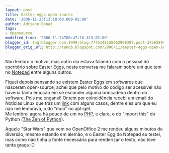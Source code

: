 ```yaml
---
layout: post
title: Easter eggs open-source
date: '2006-11-23T13:18:00.000-02:00'
author: Adriano Bonat
tags:
- opensource
modified_time: '2006-11-24T00:47:16.313-02:00'
blogger_id: tag:blogger.com,1999:blog-7775148158662908387.post-3756589427982757642
blogger_orig_url: http://tanob.blogspot.com/2006/11/easter-eggs-open-source.html
---
```


Não lembro o motivo, mas outro dia estava falando com o pessoal do escritório sobre Easter Eggs, nesta conversa me falaram sobre um que tem no [Notepad](http://www.eeggs.com/items/48349.html) entre alguns outros.  

Fiquei depois pensando se existem Easter Eggs em softwares que nasceram open-source, achei que pelo motivo do código ser acessível não haveria tanta emoção em se esconder alguma brincadeira dentro do software. Pois me enganei! Ontem por coincidência recebi um email do Notícias Linux que traz um [link](http://www.noticiaslinux.com.br/nl1164246954.html) com alguns casos, dentre eles um que eu não me lembrava, o do "moo" no apt-get.  
Me lembrei agora há pouco de um no [PHP](http://www.eeggs.com/items/18686.html), e claro, o do "import this" do Python ([The Zen of Python](http://www.python.org/dev/peps/pep-0020/)).  

Aquele "Star Wars" que vem no OpenOffice 2 me rendeu alguns minutos de diversão, mesmo estando em alemão, e o Easter Egg do Notepad eu testei, mas como não tinha a fonte necessária para renderizar o texto, não teve tanta graça :D


